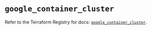 # `google_container_cluster`

Refer to the Terraform Registry for docs: [`google_container_cluster`](https://registry.terraform.io/providers/hashicorp/google-beta/6.30.0/docs/resources/google_container_cluster).
